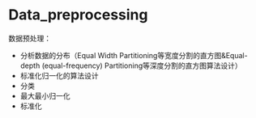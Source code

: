 # Data_preprocessing
数据预处理：
* 分析数据的分布（Equal Width Partitioning等宽度分割的直方图&amp;Equal-depth (equal-frequency) Partitioning等深度分割的直方图算法设计）
* 标准化归一化的算法设计
* 分类
* 最大最小归一化
* 标准化
